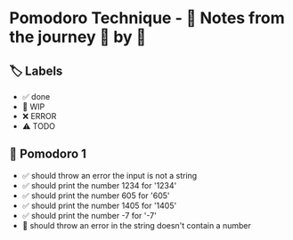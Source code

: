 # Pomodoro Technique - 📝 Notes from the journey 🍅 by 🍅


## 🏷️ Labels

- ✅ done
- 🚧 WIP
- ❌ ERROR
- ⚠ TODO

## 🍅 Pomodoro 1

- ✅ should throw an error the input is not a string 
- ✅ should print the number 1234 for '1234'
- ✅ should print the number 605 for '605'
- ✅ should print the number 1405 for '1405'
- ✅ should print the number -7 for '-7'
- 🚧 should throw an error in the string doesn't contain a number
        